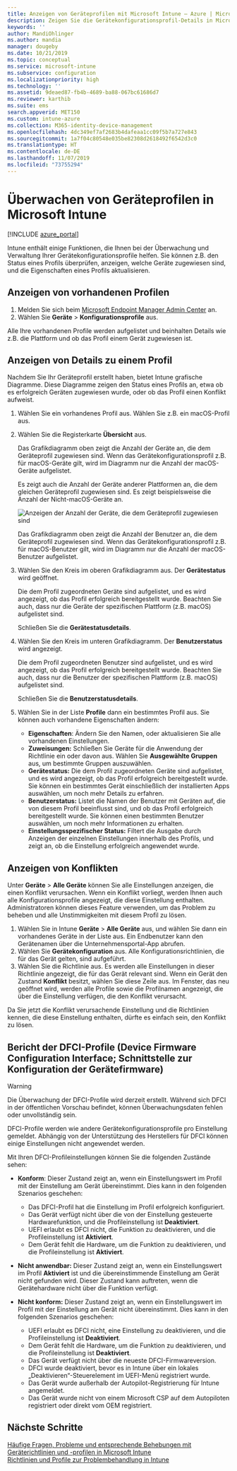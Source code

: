 ```yaml
---
title: Anzeigen von Geräteprofilen mit Microsoft Intune – Azure | Microsoft-Dokumentation
description: Zeigen Sie die Gerätekonfigurationsprofil-Details in Microsoft Intune an, und verwalten Sie sie, zeigen Sie ein grafisches Diagramm der Anzahl der Geräte an, die einem Profil zugewiesen wurden, und zeigen Sie an, welchen Geräten Profile zugewiesen bzw. für welche Geräte sie bereitgestellt wurden. Es können auch Probleme in Profilen behoben werden, die in Konflikt stehende Einstellungen beinhalten.
keywords: ''
author: MandiOhlinger
ms.author: mandia
manager: dougeby
ms.date: 10/21/2019
ms.topic: conceptual
ms.service: microsoft-intune
ms.subservice: configuration
ms.localizationpriority: high
ms.technology: ''
ms.assetid: 9deaed87-fb4b-4689-ba88-067bc61686d7
ms.reviewer: karthib
ms.suite: ems
search.appverid: MET150
ms.custom: intune-azure
ms.collection: M365-identity-device-management
ms.openlocfilehash: 4dc349ef7af2683b4dafeaa1cc09f5b7a727e843
ms.sourcegitcommit: 1a7f04c80548e035be82308d2618492f6542d3c0
ms.translationtype: HT
ms.contentlocale: de-DE
ms.lasthandoff: 11/07/2019
ms.locfileid: "73755294"
---
```

# <a name="monitor-device-profiles-in-microsoft-intune"></a>Überwachen von Geräteprofilen in Microsoft Intune

[!INCLUDE [azure_portal](../includes/azure_portal.md)]

Intune enthält einige Funktionen, die Ihnen bei der Überwachung und Verwaltung Ihrer Gerätekonfigurationsprofile helfen. Sie können z.B. den Status eines Profils überprüfen, anzeigen, welche Geräte zugewiesen sind, und die Eigenschaften eines Profils aktualisieren.

## <a name="view-existing-profiles"></a>Anzeigen von vorhandenen Profilen

1. Melden Sie sich beim [Microsoft Endpoint Manager Admin Center](https://go.microsoft.com/fwlink/?linkid=2109431) an.
2. Wählen Sie **Geräte** > **Konfigurationsprofile** aus.

Alle Ihre vorhandenen Profile werden aufgelistet und beinhalten Details wie z.B. die Plattform und ob das Profil einem Gerät zugewiesen ist.

## <a name="view-details-on-a-profile"></a>Anzeigen von Details zu einem Profil

Nachdem Sie Ihr Geräteprofil erstellt haben, bietet Intune grafische Diagramme. Diese Diagramme zeigen den Status eines Profils an, etwa ob es erfolgreich Geräten zugewiesen wurde, oder ob das Profil einen Konflikt aufweist.

1. Wählen Sie ein vorhandenes Profil aus. Wählen Sie z.B. ein macOS-Profil aus.
2. Wählen Sie die Registerkarte **Übersicht** aus.

    Das Grafikdiagramm oben zeigt die Anzahl der Geräte an, die dem Geräteprofil zugewiesen sind. Wenn das Gerätekonfigurationsprofil z.B. für macOS-Geräte gilt, wird im Diagramm nur die Anzahl der macOS-Geräte aufgelistet.

    Es zeigt auch die Anzahl der Geräte anderer Plattformen an, die dem gleichen Geräteprofil zugewiesen sind. Es zeigt beispielsweise die Anzahl der Nicht-macOS-Geräte an.

    ![Anzeigen der Anzahl der Geräte, die dem Geräteprofil zugewiesen sind](./media/device-profile-monitor/device-configuration-profile-graphical-chart.png)

    Das Grafikdiagramm oben zeigt die Anzahl der Benutzer an, die dem Geräteprofil zugewiesen sind. Wenn das Gerätekonfigurationsprofil z.B. für macOS-Benutzer gilt, wird im Diagramm nur die Anzahl der macOS-Benutzer aufgelistet.

3. Wählen Sie den Kreis im oberen Grafikdiagramm aus. Der **Gerätestatus** wird geöffnet.

    Die dem Profil zugeordneten Geräte sind aufgelistet, und es wird angezeigt, ob das Profil erfolgreich bereitgestellt wurde. Beachten Sie auch, dass nur die Geräte der spezifischen Plattform (z.B. macOS) aufgelistet sind.

    Schließen Sie die **Gerätestatusdetails**.

4. Wählen Sie den Kreis im unteren Grafikdiagramm. Der **Benutzerstatus** wird angezeigt. 

    Die dem Profil zugeordneten Benutzer sind aufgelistet, und es wird angezeigt, ob das Profil erfolgreich bereitgestellt wurde. Beachten Sie auch, dass nur die Benutzer der spezifischen Plattform (z.B. macOS) aufgelistet sind.

    Schließen Sie die **Benutzerstatusdetails**.

5. Wählen Sie in der Liste **Profile** dann ein bestimmtes Profil aus. Sie können auch vorhandene Eigenschaften ändern:
    - **Eigenschaften**: Ändern Sie den Namen, oder aktualisieren Sie alle vorhandenen Einstellungen.
    - **Zuweisungen:** Schließen Sie Geräte für die Anwendung der Richtlinie ein oder davon aus. Wählen Sie **Ausgewählte Gruppen** aus, um bestimmte Gruppen auszuwählen.
    - **Gerätestatus:** Die dem Profil zugeordneten Geräte sind aufgelistet, und es wird angezeigt, ob das Profil erfolgreich bereitgestellt wurde. Sie können ein bestimmtes Gerät einschließlich der installierten Apps auswählen, um noch mehr Details zu erfahren.
    - **Benutzerstatus:** Listet die Namen der Benutzer mit Geräten auf, die von diesem Profil beeinflusst sind, und ob das Profil erfolgreich bereitgestellt wurde. Sie können einen bestimmten Benutzer auswählen, um noch mehr Informationen zu erhalten.
    - **Einstellungsspezifischer Status:** Filtert die Ausgabe durch Anzeigen der einzelnen Einstellungen innerhalb des Profils, und zeigt an, ob die Einstellung erfolgreich angewendet wurde.

## <a name="view-conflicts"></a>Anzeigen von Konflikten

Unter **Geräte** > **Alle Geräte** können Sie alle Einstellungen anzeigen, die einen Konflikt verursachen. Wenn ein Konflikt vorliegt, werden Ihnen auch alle Konfigurationsprofile angezeigt, die diese Einstellung enthalten. Administratoren können dieses Feature verwenden, um das Problem zu beheben und alle Unstimmigkeiten mit diesem Profil zu lösen.

1. Wählen Sie in Intune **Geräte** > **Alle Geräte** aus, und wählen Sie dann ein vorhandenes Geräte in der Liste aus. Ein Endbenutzer kann den Gerätenamen über die Unternehmensportal-App abrufen.
2. Wählen Sie **Gerätekonfiguration** aus. Alle Konfigurationsrichtlinien, die für das Gerät gelten, sind aufgeführt.
3. Wählen Sie die Richtlinie aus. Es werden alle Einstellungen in dieser Richtlinie angezeigt, die für das Gerät relevant sind. Wenn ein Gerät den Zustand **Konflikt** besitzt, wählen Sie diese Zeile aus. Im Fenster, das neu geöffnet wird, werden alle Profile sowie die Profilnamen angezeigt, die über die Einstellung verfügen, die den Konflikt verursacht.

Da Sie jetzt die Konflikt verursachende Einstellung und die Richtlinien kennen, die diese Einstellung enthalten, dürfte es einfach sein, den Konflikt zu lösen. 

## <a name="device-firmware-configuration-interface-profile-reporting"></a>Bericht der DFCI-Profile (Device Firmware Configuration Interface; Schnittstelle zur Konfiguration der Gerätefirmware)

> [!WARNING]
> Die Überwachung der DFCI-Profile wird derzeit erstellt. Während sich DFCI in der öffentlichen Vorschau befindet, können Überwachungsdaten fehlen oder unvollständig sein.

DFCI-Profile werden wie andere Gerätekonfigurationsprofile pro Einstellung gemeldet. Abhängig von der Unterstützung des Herstellers für DFCI können einige Einstellungen nicht angewendet werden.

Mit Ihren DFCI-Profileinstellungen können Sie die folgenden Zustände sehen:

- **Konform**: Dieser Zustand zeigt an, wenn ein Einstellungswert im Profil mit der Einstellung am Gerät übereinstimmt. Dies kann in den folgenden Szenarios geschehen:

  - Das DFCI-Profil hat die Einstellung im Profil erfolgreich konfiguriert.
  - Das Gerät verfügt nicht über die von der Einstellung gesteuerte Hardwarefunktion, und die Profileinstellung ist **Deaktiviert**.
  - UEFI erlaubt es DFCI nicht, die Funktion zu deaktivieren, und die Profileinstellung ist **Aktiviert**.
  - Dem Gerät fehlt die Hardware, um die Funktion zu deaktivieren, und die Profileinstellung ist **Aktiviert**.

- **Nicht anwendbar:** Dieser Zustand zeigt an, wenn ein Einstellungswert im Profil **Aktiviert** ist und die übereinstimmende Einstellung am Gerät nicht gefunden wird. Dieser Zustand kann auftreten, wenn die Gerätehardware nicht über die Funktion verfügt.

- **Nicht konform:** Dieser Zustand zeigt an, wenn ein Einstellungswert im Profil mit der Einstellung am Gerät nicht übereinstimmt. Dies kann in den folgenden Szenarios geschehen:

  - UEFI erlaubt es DFCI nicht, eine Einstellung zu deaktivieren, und die Profileinstellung ist **Deaktiviert**.
  - Dem Gerät fehlt die Hardware, um die Funktion zu deaktivieren, und die Profileinstellung ist **Deaktiviert**.
  - Das Gerät verfügt nicht über die neueste DFCI-Firmwareversion.
  - DFCI wurde deaktiviert, bevor es in Intune über ein lokales „Deaktivieren“-Steuerelement im UEFI-Menü registriert wurde.
  - Das Gerät wurde außerhalb der Autopilot-Registrierung für Intune angemeldet.
  - Das Gerät wurde nicht von einem Microsoft CSP auf dem Autopiloten registriert oder direkt vom OEM registriert.

## <a name="next-steps"></a>Nächste Schritte

[Häufige Fragen, Probleme und entsprechende Behebungen mit Geräterichtlinien und -profilen in Microsoft Intune](device-profile-troubleshoot.md)  
[Richtlinien und Profile zur Problembehandlung in Intune](troubleshoot-policies-in-microsoft-intune.md)

